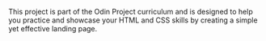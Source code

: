 This project is part of the Odin Project curriculum and is designed to help you practice and showcase your HTML and CSS skills by creating a simple yet effective landing page.
